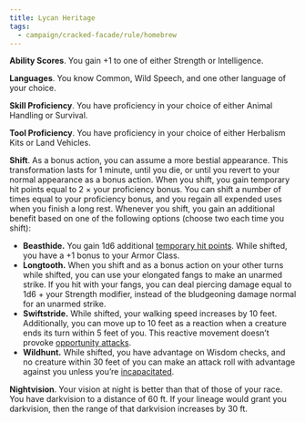 ```yaml
---
title: Lycan Heritage
tags:
  - campaign/cracked-facade/rule/homebrew
---
```


**Ability Scores**. You gain +1 to one of either Strength or Intelligence.

**Languages**. You know Common, Wild Speech, and one other language of your choice.

**Skill Proficiency**. You have proficiency in your choice of either Animal Handling or Survival.

**Tool Proficiency**. You have proficiency in your choice of either Herbalism Kits or Land Vehicles.

**Shift**. As a bonus action, you can assume a more bestial appearance. This transformation lasts for 1 minute, until you die, or until you revert to your normal appearance as a bonus action. When you shift, you gain temporary hit points equal to 2 × your proficiency bonus. You can shift a number of times equal to your proficiency bonus, and you regain all expended uses when you finish a long rest. Whenever you shift, you gain an additional benefit based on one of the following options (choose two each time you shift):

- **Beasthide.** You gain 1d6 additional [temporary hit points](https://www.dndbeyond.com/compendium/rules/basic-rules/combat#TemporaryHitPoints). While shifted, you have a +1 bonus to your Armor Class.
- **Longtooth.** When you shift and as a bonus action on your other turns while shifted, you can use your elongated fangs to make an unarmed strike. If you hit with your fangs, you can deal piercing damage equal to 1d6 + your Strength modifier, instead of the bludgeoning damage normal for an unarmed strike.
- **Swiftstride.** While shifted, your walking speed increases by 10 feet. Additionally, you can move up to 10 feet as a reaction when a creature ends its turn within 5 feet of you. This reactive movement doesn’t provoke [opportunity attacks](https://www.dndbeyond.com/sources/dnd/free-rules/rules-glossary#OpportunityAttack).
- **Wildhunt.** While shifted, you have advantage on Wisdom checks, and no creature within 30 feet of you can make an attack roll with advantage against you unless you’re [incapacitated](https://www.dndbeyond.com/sources/dnd/free-rules/rules-glossary#IncapacitatedCondition).

**Nightvision**. Your vision at night is better than that of those of your race. You have darkvision to a distance of 60 ft. If your lineage would grant you darkvision, then the range of that darkvision increases by 30 ft.
